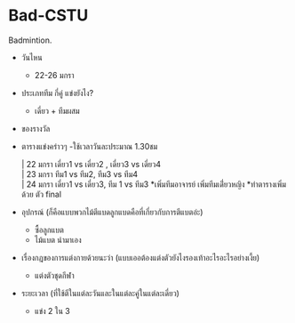 # Bad-CSTU
Badmintion.
- วันไหน
    - 22-26 มกรา
- ประเภททีม กี่คู่ แข่งยังไง?
    - เดี่ยว + ทีมผสม
- ของรางวัล
- ตารางแข่งคร่าวๆ
    -ใช้เวลาวันละประมาณ 1.30ชม 
    
  | 22 มกรา      เดี่ยว1 vs เดี่ยว2 , เดี่ยว3 vs เดี่ยว4   
  | 23 มกรา      ทีม1 vs ทีม2, ทีม3 vs ทีม4   
  | 24 มกรา      เดี่ยว1 vs เดี่ยว3, ทีม 1 vs ทีม3
  *เพิ่มทีมอาจารย์ เพิ่มทีมเดี่่ยวหญิง
  *ทำตารางเพิ่มด้วย ตัว final
- อุปกรณ์ (ก็คือแบบพวกไม้ตีแบดลูกแบดคือที่เกี่ยวกับการตีแบตอ่ะ)
    - ซื้อลูกแบต
    - ไม้แบต นำมาเอง
- เรื่องกฎของการแต่งกายด้วยนะว่า (แบบเออต้องแต่งตัวยังไงรองเท้าอะไรอะไรอย่างเงี้ย)
    - แต่งตัวชุดกีฬา
- ระยะเวลา (ที่ใช้ตีในแต่ละวันและในแต่ละคู่ในแต่ละเดี่ยว)
    - แข่ง 2 ใน 3

